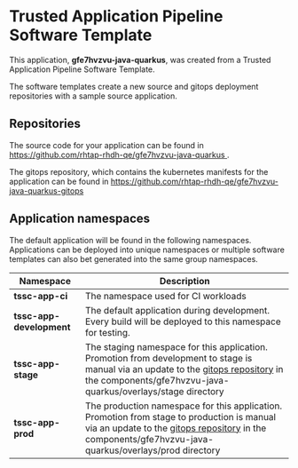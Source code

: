 # Trusted Application Pipeline Software Template

This application, **gfe7hvzvu-java-quarkus**, was created from a Trusted Application Pipeline Software Template.

The software templates create a new source and gitops deployment repositories with a sample source application. 

## Repositories

The source code for your application can be found in [https://github.com/rhtap-rhdh-qe/gfe7hvzvu-java-quarkus ](https://github.com/rhtap-rhdh-qe/gfe7hvzvu-java-quarkus ).
 
The gitops repository, which contains the kubernetes manifests for the application can be found in 
[https://github.com/rhtap-rhdh-qe/gfe7hvzvu-java-quarkus-gitops ](https://github.com/rhtap-rhdh-qe/gfe7hvzvu-java-quarkus-gitops ) 

## Application namespaces 

The default application will be found in the following namespaces. Applications can be deployed into unique namespaces or multiple software templates can also bet generated into the same group namespaces.  

|  Namespace   |  Description   |  
| -------- | -------- |
| **tssc-app-ci** | The namespace used for CI workloads |
| **tssc-app-development** | The default application during development. Every build will be deployed to this namespace for testing. |
| **tssc-app-stage** | The staging namespace for this application. Promotion from development to stage is manual via an update to the [gitops repository](https://github.com/rhtap-rhdh-qe/gfe7hvzvu-java-quarkus-gitops ) in the components/gfe7hvzvu-java-quarkus/overlays/stage directory |
| **tssc-app-prod** | The production namespace for this application. Promotion from stage to production is manual via an update to the [gitops repository](https://github.com/rhtap-rhdh-qe/gfe7hvzvu-java-quarkus-gitops ) in the components/gfe7hvzvu-java-quarkus/overlays/prod directory |